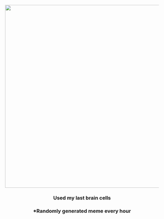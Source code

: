 <p align="center">
        <img src="https://i.redd.it/4q67iy095z691.png" width="600" height="600">
        </p>
        <h3 align="center">Used my last brain cells</h3>
        <h3 align="center">*Randomly generated meme every hour</h3>
    